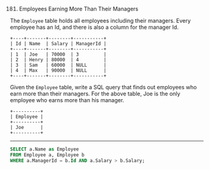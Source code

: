 181. Employees Earning More Than Their Managers

The `Employee` table holds all employees including their managers. Every employee has an Id, and there is also a column for the manager Id.

```
+----+-------+--------+-----------+
| Id | Name  | Salary | ManagerId |
+----+-------+--------+-----------+
| 1  | Joe   | 70000  | 3         |
| 2  | Henry | 80000  | 4         |
| 3  | Sam   | 60000  | NULL      |
| 4  | Max   | 90000  | NULL      |
+----+-------+--------+-----------+
```

Given the `Employee` table, write a SQL query that finds out employees who earn more than their managers. For the above table, Joe is the only employee who earns more than his manager.

```
+----------+
| Employee |
+----------+
| Joe      |
+----------+
```

------------------------------------------------------------------------------------------------

```sql
SELECT a.Name as Employee
FROM Employee a, Employee b
WHERE a.ManagerId = b.Id AND a.Salary > b.Salary;
```

